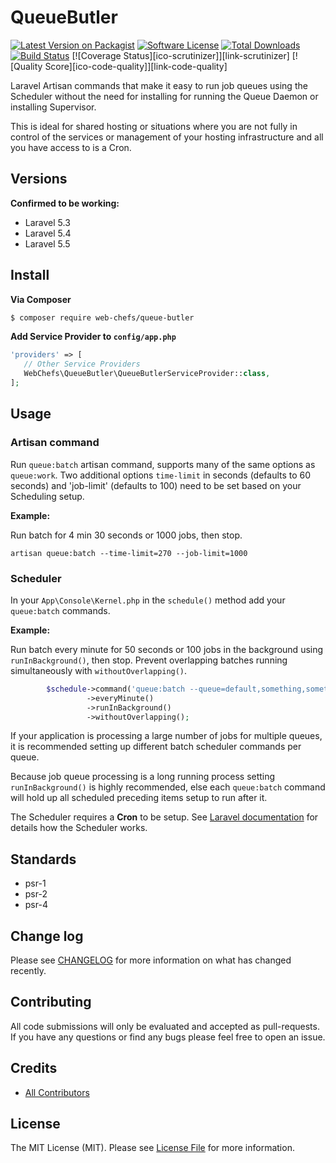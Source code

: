 # QueueButler

[![Latest Version on Packagist][ico-version]][link-packagist]
[![Software License][ico-license]](LICENSE.md)
[![Total Downloads][ico-downloads]][link-downloads]
[![Build Status][ico-travis]][link-travis]
[![Coverage Status][ico-scrutinizer]][link-scrutinizer]
[![Quality Score][ico-code-quality]][link-code-quality]

Laravel Artisan commands that make it easy to run job queues using the Scheduler without the need for installing for running the Queue Daemon or installing Supervisor.

This is ideal for shared hosting or situations where you are not fully in control of the services or management of your hosting infrastructure and all you have access to is a Cron.

## Versions

__Confirmed to be working:__

* Laravel 5.3
* Laravel 5.4
* Laravel 5.5

## Install

__Via Composer__

``` bash
$ composer require web-chefs/queue-butler
```

__Add Service Provider to `config/app.php`__

```php
'providers' => [
   // Other Service Providers
   WebChefs\QueueButler\QueueButlerServiceProvider::class,
];
```

## Usage

### Artisan command

Run `queue:batch` artisan command, supports many of the same options as `queue:work`. Two additional options `time-limit` in seconds (defaults to 60 seconds) and 'job-limit' (defaults to 100) need to be set based on your Scheduling setup.

__Example:__

Run batch for 4 min 30 seconds or 1000 jobs, then stop.

`artisan queue:batch --time-limit=270 --job-limit=1000`

### Scheduler

In your `App\Console\Kernel.php` in the `schedule()` method add your `queue:batch` commands.

__Example:__

Run batch every minute for 50 seconds or 100 jobs in the background using `runInBackground()`, then stop.
Prevent overlapping batches running simultaneously with `withoutOverlapping()`.

``` php
        $schedule->command('queue:batch --queue=default,something,somethingelse --time-limit=50 --job-limit=100')
                 ->everyMinute()
                 ->runInBackground()
                 ->withoutOverlapping();
```
If your application is processing a large number of jobs for multiple queues, it is recommended setting up different batch scheduler commands per queue.

Because job queue processing is a long running process setting `runInBackground()` is highly recommended, else each `queue:batch` command will hold up all scheduled preceding items setup to run after it.

The Scheduler requires a __Cron__ to be setup. See [Laravel documentation](https://laravel.com/docs/master/scheduling) for details how the Scheduler works.

## Standards

* psr-1
* psr-2
* psr-4

## Change log

Please see [CHANGELOG](CHANGELOG.md) for more information on what has changed recently.

## Contributing

All code submissions will only be evaluated and accepted as pull-requests. If you have any questions or find any bugs please feel free to open an issue.

## Credits

- [All Contributors][link-contributors]

## License

The MIT License (MIT). Please see [License File](LICENSE.md) for more information.

[ico-version]: https://img.shields.io/packagist/v/web-chefs/queue-butler.svg?style=flat-square
[ico-license]: https://img.shields.io/badge/license-MIT-brightgreen.svg?style=flat-square
[ico-downloads]: https://img.shields.io/packagist/dt/web-chefs/queue-butler.svg?style=flat-square
[ico-travis]: https://img.shields.io/travis/web-chefs/QueueButler/master.svg?style=flat-square

[link-packagist]: https://packagist.org/packages/web-chefs/queue-butler
[link-travis]: https://travis-ci.org/web-chefs/QueueButler
[link-downloads]: https://packagist.org/packages/web-chefs/queue-butler
[link-author]: https://github.com/JFossey
[link-contributors]: ../../contributors
